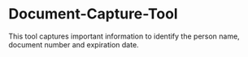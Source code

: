 # Document-Capture-Tool

This tool captures important information to identify the person name, document number and expiration date.


